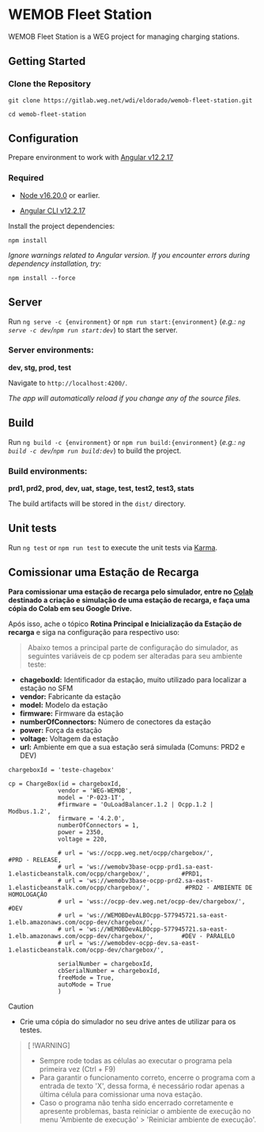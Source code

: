 # WEMOB Fleet Station

  

WEMOB Fleet Station is a WEG project for managing charging stations.

  

## Getting Started

  

###  Clone the Repository

  

`git clone https://gitlab.weg.net/wdi/eldorado/wemob-fleet-station.git`

`cd wemob-fleet-station`

  

## Configuration

Prepare environment to work with [Angular v12.2.17](https://www.npmjs.com/package/@angular/cli/v/12.2.17)

### Required

- [Node v16.20.0](https://nodejs.org/en/blog/release/v16.20.0) or earlier.

- [Angular CLI v12.2.17](https://www.npmjs.com/package/@angular/cli/v/12.2.17)

Install the project dependencies:

`npm install`

_Ignore warnings related to Angular version. If you encounter errors during dependency installation, try:_

`npm install --force`

## Server

Run `ng serve -c {environment}` or `npm run start:{environment}` (_e.g.: `ng serve -c dev`/`npm run start:dev`_) to start the server.

### Server environments:

**dev,  stg, prod, test**

Navigate to `http://localhost:4200/`.

_The app will automatically reload if you change any of the source files._

## Build

Run `ng build -c {environment}` or `npm run build:{environment}` (_e.g.: `ng build -c dev`/`npm run build:dev`_) to build the project.

### Build environments:

**prd1, prd2, prod, dev, uat, stage, test, test2, test3, stats**

The build artifacts will be stored in the `dist/` directory.

## Unit tests

Run `ng test` or `npm run test` to execute the unit tests via [Karma](https://karma-runner.github.io).

## Comissionar uma Estação de Recarga

**Para comissionar uma estação de recarga pelo simulador, entre no [Colab](https://colab.research.google.com/drive/11KldWVq9n7QA0PgX7pj0Yi-JBo08x6A3#scrollTo=JUvVo8xPK4eQ) destinado a criação e simulação de uma estação de recarga, e faça uma cópia do Colab em seu Google Drive.**

Após isso, ache o tópico **Rotina Principal e Inicialização da Estação de recarga** e siga na configuração para respectivo uso:

> Abaixo temos a principal parte de configuração do simulador, as seguintes variáveis de cp podem ser alteradas para seu ambiente teste:

- **chageboxId:** Identificador da estação, muito utilizado para localizar a estação no SFM
- **vendor:** Fabricante da estação
- **model:** Modelo da estação
- **firmware:** Firmware da estação
- **numberOfConnectors:** Número de conectores da estação
- **power:** Força da estação
- **voltage:** Voltagem da estação
- **url:** Ambiente em que a sua estação será simulada (Comuns: PRD2 e DEV)

```
chargeboxId = 'teste-chagebox'

cp = ChargeBox(id = chargeboxId,
              vendor = 'WEG-WEMOB',
              model = 'P-023-1T',
              #firmware = 'OuLoadBalancer.1.2 | Ocpp.1.2 | Modbus.1.2',
              firmware = '4.2.0',
              numberOfConnectors = 1,
              power = 2350,
              voltage = 220,

              # url = 'ws://ocpp.weg.net/ocpp/chargebox/',                                                 #PRD - RELEASE,
              # url = 'ws://wemobv3base-ocpp-prd1.sa-east-1.elasticbeanstalk.com/ocpp/chargebox/',         #PRD1,
              # url = 'ws://wemobv3base-ocpp-prd2.sa-east-1.elasticbeanstalk.com/ocpp/chargebox/',          #PRD2 - AMBIENTE DE HOMOLOGAÇÂO
              # url = 'wss://ocpp-dev.weg.net/ocpp-dev/chargebox/',          #DEV
              # url = 'ws://WEMOBDevALBOcpp-577945721.sa-east-1.elb.amazonaws.com/ocpp-dev/chargebox/',
              # url = 'ws://WEMOBDevALBOcpp-577945721.sa-east-1.elb.amazonaws.com/ocpp-dev/chargebox/',        #DEV - PARALELO
              # url = 'ws://wemobdev-ocpp-dev.sa-east-1.elasticbeanstalk.com/ocpp-dev/chargebox/',

              serialNumber = chargeboxId,
              cbSerialNumber = chargeboxId,
              freeMode = True,
              autoMode = True
              )
 ```

> [!CAUTION]
> - Crie uma cópia do simulador no seu drive antes de utilizar para os testes.

> [ !WARNING]
> - Sempre rode todas as células ao executar o programa pela primeira vez (Ctrl + F9)
> - Para garantir o funcionamento correto, encerre o programa com a entrada de texto 'X', dessa forma, é necessário rodar apenas a última célula para comissionar uma nova estação.
> - Caso o programa não tenha sido encerrado corretamente e apresente problemas, basta reiniciar o ambiente de execução no menu 'Ambiente de execução' > 'Reiniciar ambiente de execução'.
